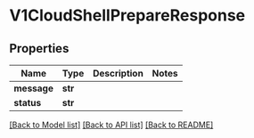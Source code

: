 # V1CloudShellPrepareResponse

## Properties
Name | Type | Description | Notes
------------ | ------------- | ------------- | -------------
**message** | **str** |  | 
**status** | **str** |  | 

[[Back to Model list]](../README.md#documentation-for-models) [[Back to API list]](../README.md#documentation-for-api-endpoints) [[Back to README]](../README.md)

